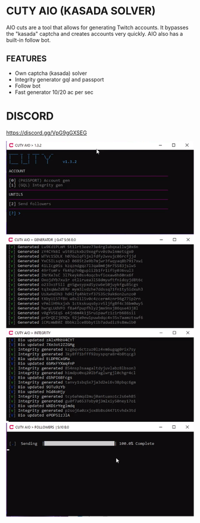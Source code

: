 # CUTY AIO (KASADA SOLVER)
AIO cuts are a tool that allows for generating Twitch accounts. It bypasses the "kasada" captcha and creates accounts very quickly. AIO also has a built-in follow bot.

## FEATURES
- Own captcha (kasada) solver
- Integrity generator gql and passport
- Follow bot
- Fast generator 10/20 ac per sec

# DISCORD
https://discord.gg/VpG9gGXSEG

![Test 1](https://github.com/OxynDev/twitch-generator/blob/c41e938a5338455d874676477c3664c9272249c9/temp/4.png)
![Test 1](https://github.com/OxynDev/twitch-generator/blob/c41e938a5338455d874676477c3664c9272249c9/temp/1.png)
![Test 1](https://github.com/OxynDev/twitch-generator/blob/c41e938a5338455d874676477c3664c9272249c9/temp/2.png)
![Test 1](https://github.com/OxynDev/twitch-generator/blob/c41e938a5338455d874676477c3664c9272249c9/temp/3.png)


